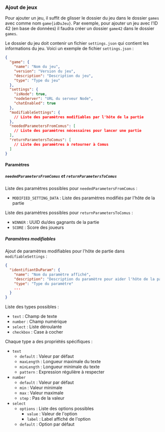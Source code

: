 ### Ajout de jeux

Pour ajouter un jeu, il suffit de glisser le dossier du jeu dans le dossier `games` avec comme nom `game{idDuJeu}`. Par
exemple, pour ajouter un jeu avec l'ID 42 (en base de données) il faudra créer un dossier `game42` dans le dossier
`games`.

Le dossier du jeu doit contenir un fichier `settings.json` qui contient les informations du jeu. Voici un exemple de
fichier `settings.json` :

```json
{
  "game": {
    "name": "Nom du jeu",
    "version": "Version du jeu",
    "description": "Description du jeu",
    "type": "Type du jeu"
  },
  "settings": {
    "isNode": true,
    "nodeServer": "URL du serveur Node",
    "chatEnabled": true
  },
  "modifiableSettings": {
    // Liste des paramètres modifiables par l'hôte de la partie
  },
  "neededParametersFromComus": [
    // Liste des paramètres nécessaires pour lancer une partie
  ],
  "returnParametersToComus": [
    // Liste des paramètres à retourner à Comus
  ]
}
```

#### Paramètres

##### `neededParametersFromComus` et `returnParametersToComus`

Liste des paramètres possibles pour `neededParametersFromComus` :

- `MODIFIED_SETTING_DATA` : Liste des paramètres modifiés par l'hôte de la partie

Liste des paramètres possibles pour `returnParametersToComus` :

- `WINNER` : UUID du/des gagnants de la partie
- `SCORE` : Score des joueurs

##### Paramètres modifiables

Ajout de paramètres modifiables pour l'hôte de partie dans `modifiableSettings` :

```json
{
  "identifiantDuParam": {
    "name": "Nom du paramètre affiché",
    "description": "Description du paramètre pour aider l'hôte de la partie",
    "type": "Type du paramètre"
    ...
  }
}
```

Liste des types possibles :

- `text` : Champ de texte
- `number` : Champ numérique
- `select` : Liste déroulante
- `checkbox` : Case à cocher

Chaque type a des propriétés spécifiques :

- `text`
    - `default` : Valeur par défaut
    - `maxLength` : Longueur maximale du texte
    - `minLength` : Longueur minimale du texte
    - `pattern` : Expression régulière à respecter
- `number`
    - `default` : Valeur par défaut
    - `min` : Valeur minimale
    - `max` : Valeur maximale
    - `step` : Pas de la valeur
- `select`
    - `options` : Liste des options possibles
        - `value` : Valeur de l'option
        - `label` : Label affiché de l'option
    - `default` : Option par défaut